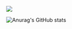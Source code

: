<img src="https://capsule-render.vercel.app/api?type=Transparent&color=auto&height=300&section=header&text=Ch4nh33&fontSize=90" />


![Anurag's GitHub stats](https://github-readme-stats.vercel.app/api?username=Ch4nh33&show_icons=true&theme=radical)
